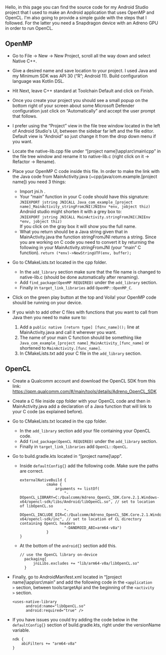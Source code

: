 Hello, in this page you can find the source code for my Android Studio project that I used to make an Android application that uses OpenMP and OpenCL. I'm also going to provide a simple guide with the steps that I followed. For the latter you need a Snapdragon device with an Adreno GPU in order to run OpenCL.


## OpenMP

- Go to File → New → New Project, scroll all the way down and select Native C++.
- Give a desired name and save location to your project. I used Java and my Minimum SDK was API 30 (“R”; Android 11). Build configuration language was Kotlin DSL.
- Hit Next, leave C++ standard at Toolchain Default and click on Finish.
- Once you create your project you should see a small popup on the bottom right of your screen about some Microsoft Defender configuration just click on “Automatically” and accept the user prompt that follows.
- I prefer using the “Project” view in the file tree window located in the left of Android Studio's UI, between the sidebar far left and the file editor. Default view is “Android” so just change it from the drop down menu if you want.
- Locate the native-lib.cpp file under “[project name]\app\src\main\cpp” in the file tree window and rename it to native-lib.c (right click on it → Refactor → Rename).
- Place your OpenMP C code inside this file. In order to make the link with the Java code from MainActivity.java (~cpp/java/com.example.[project name]) you need 3 things:
  - Import jni.h .
  - Your “main” function in your C code should have this signature:\
  `JNIEXPORT jstring JNICALL Java_com_example_[project name]_MainActivity_stringFromJNI(JNIEnv *env, jobject thiz)`\
    Android studio might shorten it with a grey box to:\
  `JNIEXPORT jstring JNICALL MainActivity.stringFromJNI(JNIEnv *env, jobject thiz)`\
    If you click on the gray box it will show you the full name.
  - What you return should be a Java string given that in MainActivity.java the function stringFromJNI returns a string. Since you are working on C code you need to convert it by returning the following in your MainActivity.stringFromJNI (your “main” C function).
  `return (*env)->NewStringUTF(env, buffer);`
- Go to CMakeLists.txt located in the cpp folder.
  - In the `add_library` section make sure that the file name is changed to native-lib.c (should be done automatically after renaming).
  - Add `find_package(OpenMP REQUIRED)` under the `add_library` section.
  - Finally in `target_link_libraries` add `OpenMP::OpenMP_C`.
- Click on the green play button at the top and Voila! your OpenMP code should be running on your device.

- If you wish to add other C files with functions that you want to call from Java then you need to make sure to:
  1. Add a `public native [return type] [func_name]();` line at MainActivity.java and call it wherever you want.
  2. The name of your main C function should be something like `Java_com_example_[project name]_MainActivity_[func_name]` or shortened to `MainActivity.[func_name]`.
  3. In CMakeLists.txt add your C file in the `add_library` section.

## OpenCL
- Create a Qualcomm account and download the OpenCL SDK from this link: https://qpm.qualcomm.com/#/main/tools/details/Adreno_OpenCL_SDK
- Create a C file inside cpp folder with your OpenCL code and then in MainActivity.java add a declaration of a Java function that will link to your C code (as explained before).
- Go to CMakeLists.txt located in the cpp folder.
  - In the `add_library` section add your file containing your OpenCL code.
  - Add `find_package(OpenCL REQUIRED)` under the `add_library` section.
  - Finally in `target_link_libraries` add `OpenCL::OpenCL`.
- Go to build.gradle.kts located in “[project name]\app”.
  - Inside `defaultConfig{}` add the following code. Make sure the paths are correct.

        externalNativeBuild {
                    cmake {
                        arguments += listOf(
                            "-DOpenCL_LIBRARY=C:/Qualcomm/Adreno_OpenCL_SDK.Core.2.1.Windows-x64/opencl-sdk/libs/Android/libOpenCL.so", // set to location of libOpenCL.so
                            "-DOpenCL_INCLUDE_DIR=C:/Qualcomm/Adreno_OpenCL_SDK.Core.2.1.Windows-x64/opencl-sdk/inc", // set to location of CL directory containing OpenCL headers
                            "-DANDROID_ABI=arm64-v8a")
                    }
        } 
  - At the bottom of the `android{}` section add this.
  
        // use the OpenCL library on-device
          packaging{
              jniLibs.excludes += "lib/arm64-v8a/libOpenCL.so"
          }
- Finally, go to AndroidManifest.xml located in “[project name]\app\src\main” and add the following code in the `<application    >` section, between tools:targetApi and the beginning of the `<activity   >` section.

      <uses-native-library
            android:name="libOpenCL.so"
            android:required="true" />
- If you have issues you could try adding the code below in the `defaultConfig{}` section of build.gradle.kts, right under the versionName variable.

      ndk {                                         
          abiFilters += "arm64-v8a"
      }
